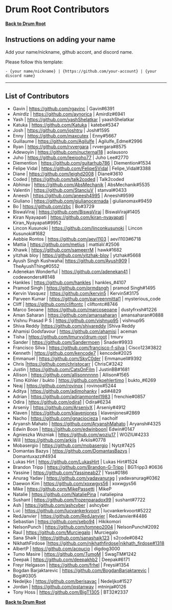 # Drum Root Contributors

**[Back to Drum Root](./README.md)**

## Instructions on adding your name

Add your name/nickname, github accont, and discord name.

Please follow this template:

```
- {your name/nickname} | {https://github.com/your-account} | {your discord name}
```

---

## List of Contributors

- Gavin | https://github.com/rgavinc | Gavin#6391
- Amirdlz | https://github.com/aynorica | Amirdlz#6941
- Yash | https://github.com/yashShelatkar | yaashShelatkar
- Katuka | https://github.com/Katuka | katebe#5347
- Josh | https://github.com/joshtru | Josh#1595
- Enny | https://github.com/maxcutex | Enny#5667
- Guillaume | https://github.com/Agilulfe | Agilulfe_Edme#2996
- Ryan | https://github.com/rvvergara | rvvergara#8575
- Adewoyin | https://github.com/nucternal18 | aolausoro
- Juho | https://github.com/leejooho77 | Juho Lee#2770
- Diemention | https://github.com/guitarhub786 | Diemention#1534
- Felipe Vidal | https://github.com/FelipeSVidal | Felipe_Vidal#3388
- Diane | https://github.com/leighd2008 | Diane#3610
- Coded | https://github.com/talk2coded | Talk2coded
- Abhinav | https://github.com/AbsMechanik | AbsMechanik#5535
- Valentin | https://github.com/StanciuV | stanval#0433
- Aneesh | https://github.com/aneesh4995 | Aneesh#9599
- Giuliano | https://github.com/giulianocernada | giulianomax#9459
- Bo | https://github.com/zbc | Bo#3729
- BiswaViraj | https://github.com/BiswaViraj | BiswaViraj#1405
- Kiran Nyayapati | https://github.com/kiran-nyayapati | Kiran_Nyayapati#9952
- Lincon Kusunoki | https://github.com/linconkusunoki | Lincon Kusunoki#1682
- Aebbie Rontos | https://github.com/aevi1103 | aevi1103#6718
- Mattia | https://github.com/metius | mattiaV.#2506
- Xhawk | https://github.com/sameerrM | hawk#1682
- yitzhak bloy | https://github.com/yitzhak-bloy | ytzhak#5668
- Ayush Singh Kushwaha| https://github.com/Ayush909 | TheAyushThing#0552
- Adenekan Wonderful | https://github.com/adenekan41 | codewonders#8148
- Hankles | https://github.com/hankles | hankles\_#4107
- Pramod Singh | https://github.com/prmdsngh | pramod Singh#1495
- Kervin Vasquez | https://github.com/kervin5 | Kervin5#3175
- Parveen Kumar | https://github.com/parveenmittal1 | mysterious_code
- Cliff | https://github.com/cliftontc | cliftontc#8746
- Marco Seoane | https://github.com/marcoseoane | dustyfrxsh#1226
- Aman Saharan | https://github.com/amansaharan | amansaharan#0888
- Vishnu Prasad P S | https://github.com/vishnup95 | vishnup95
- Shiva Reddy |https://github.com/shivareddy |Shiva Reddy
- Ahamisi Godsfavour | https://github.com/ahamisi | aceman
- Tisha | https://github.com/tmurvv/drum-root | tmurv
- Sander | https://github.com/Sandermoen | Snader#9933
- Francisco Silva | https://github.com/francisco-f-silva | Cisco123#3822
- Kenneth | https://github.com/kencode7 | kencode#2025
- Emmanuel | https://github.com/SkyC0der | Emmanuell#9392
- Chris |https://github.com/christocarr | ChrisC#3242
- Justin | https://github.com/CatsOnFilm | JustinBB#1681
- Allison | https://github.com/allisonnnnnn | Allison#1565
- Timo Köhler / bukto | https://github.com/koehlertimo | bukto\_#6269
- Neaj | https://github.com/rovinox | rovinox#5244
- Aditya | https://github.com/adimohankv | adi#4829
- Adrian | https://github.com/adrianmonteil1983 | frenchie#0857
- Odira | https://github.com/odira1 | Odira#6234
- Arseniy | https://github.com/ArseniyX | Arseniy#4912
- Klaven | https://github.com/klavenjones | klavenjones#2869
- Nacho | https://github.com/ignaciocieza | nacholf
- Aryansh Mahato | https://github.com/AryanshMahato | Aryansh#4325
- Edwin Boon | https://github.com/edwinboon| Edwin#0147
- Agnieszka Wozniak | https://github.com/woziu17 | WOZIU#4233
- Will | https://github.com/arkiis | Arkiis#0778
- Mobasergio | https://github.com/mobasergio | Nytz#7425
- Domantas Bazys | https://github.com/DomantasBazys | Domantuxazz#4934
- Lukas Hirt | https://github.com/LukasHirt | Lukas Hirt#1524
- Brandon Tripp | https://github.com/Brandon-G-Tripp | BGTripp3 #0636
- Yassine | https://github.com/Yassineab27 | Yass#0186
- Anurag Yadav | https://github.com/yadavanurag | yadavanurag#0362
- Daewon Kim | https://github.com/xoxwgys56 | xoxwgys56
- Mike | https://github.com/MikePassetti | MikeP
- Natalie | https://github.com/NataliePina | nataliepina
- Sushant | https://github.com/frozenparadox99 | sushant#7722
- Ash | https://github.com/ashcyber | ashcyber
- Luc | https://github.com/lucvankerkvoort | lucvankerkvoort#5222
- RedJanvier | https://github.com/RedJanvier | RedJanvier#4486
- Sebastian | https://github.com/sebo94 | Hikikomori
- NelsonPunch | https://github.com/tomneo2004 | NelsonPunch#2092
- Raul | https://github.com/Murciegalo | Murciegalo
- Sana Shaik | https://github.com/sanashaik123 | s2code#0842
- NikhathFirdose |https://github.com/nikhathfirdose|nikhath_firdose#1318
- AlbertP | https://github.com/acpucio | digdog3000
- Tumo Masire | https://github.com/TumoM | SwagTM#1242
- Deepak | https://github.com/deepakhb2 | Deepak#6171
- Freyr Helgason | https://github.com/frhel | Freysi#1354
- Bogdan Barjaktarevic | https://github.com/BogdanBarjaktarevic | Bogi#0305
- Nedeljko | https://github.com/berisavac | Nedeljko#1527
- Jordan | https://github.com/jpstanway | mtninja#0126
- Tony Hoss | https://github.com/BigT1305 | BT32#2337

**[Back to Drum Root](./README.md)**
